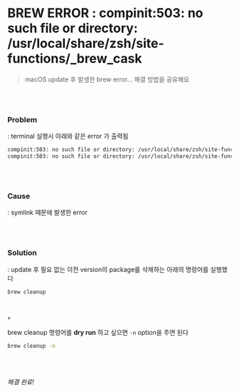 # BREW ERROR : compinit:503: no such file or directory: /usr/local/share/zsh/site-functions/_brew_cask

> macOS update 후 발생한 brew error... 해결 방법을 공유해요

<br>

<br>

### Problem

: terminal 실행시 아래와 같은 error 가 출력됨

```bash
compinit:503: no such file or directory: /usr/local/share/zsh/site-functions/_brew_cask
compinit:503: no such file or directory: /usr/local/share/zsh/site-functions/_brew_cask
```

<br>

<br>

### Cause

: symlink 때문에 발생한 error

<br>

<br>

### Solution

: update 후 필요 없는 이전 version의 package를 삭제하는 아래의 명령어를 실행했다

```bash
brew cleanup
```

<br>

`+`

brew cleanup 명령어를 **dry run** 하고 싶으면 `-n` option을 주면 된다

```bash
brew cleanup -n
```

<br>

<br>*해결 완료!*